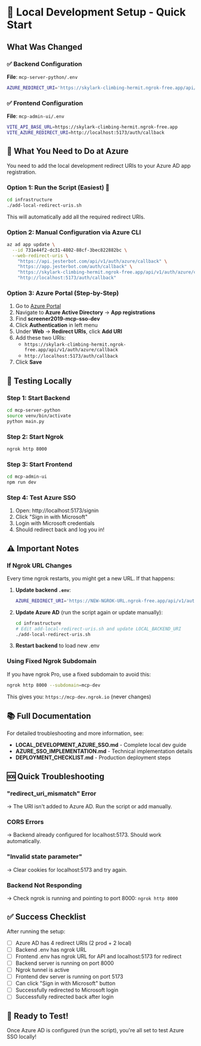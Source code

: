 # 🚀 Local Development Setup - Quick Start

## What Was Changed

### ✅ Backend Configuration
**File**: `mcp-server-python/.env`
```bash
AZURE_REDIRECT_URI='https://skylark-climbing-hermit.ngrok-free.app/api/v1/auth/azure/callback'
```

### ✅ Frontend Configuration
**File**: `mcp-admin-ui/.env`
```bash
VITE_API_BASE_URL=https://skylark-climbing-hermit.ngrok-free.app
VITE_AZURE_REDIRECT_URI=http://localhost:5173/auth/callback
```

## 🎯 What You Need to Do at Azure

You need to add the local development redirect URIs to your Azure AD app registration.

### Option 1: Run the Script (Easiest) 🔧

```bash
cd infrastructure
./add-local-redirect-uris.sh
```

This will automatically add all the required redirect URIs.

### Option 2: Manual Configuration via Azure CLI

```bash
az ad app update \
  --id 731e44f2-dc31-4802-88cf-3bec822882bc \
  --web-redirect-uris \
    "https://api.jesterbot.com/api/v1/auth/azure/callback" \
    "https://app.jesterbot.com/auth/callback" \
    "https://skylark-climbing-hermit.ngrok-free.app/api/v1/auth/azure/callback" \
    "http://localhost:5173/auth/callback"
```

### Option 3: Azure Portal (Step-by-Step)

1. Go to [Azure Portal](https://portal.azure.com)
2. Navigate to **Azure Active Directory** → **App registrations**
3. Find **screener2019-mcp-sso-dev**
4. Click **Authentication** in left menu
5. Under **Web** → **Redirect URIs**, click **Add URI**
6. Add these two URIs:
   - `https://skylark-climbing-hermit.ngrok-free.app/api/v1/auth/azure/callback`
   - `http://localhost:5173/auth/callback`
7. Click **Save**

## 🧪 Testing Locally

### Step 1: Start Backend
```bash
cd mcp-server-python
source venv/bin/activate
python main.py
```

### Step 2: Start Ngrok
```bash
ngrok http 8000
```

### Step 3: Start Frontend
```bash
cd mcp-admin-ui
npm run dev
```

### Step 4: Test Azure SSO
1. Open: http://localhost:5173/signin
2. Click "Sign in with Microsoft"
3. Login with Microsoft credentials
4. Should redirect back and log you in!

## ⚠️ Important Notes

### If Ngrok URL Changes
Every time ngrok restarts, you might get a new URL. If that happens:

1. **Update backend `.env`**:
   ```bash
   AZURE_REDIRECT_URI='https://NEW-NGROK-URL.ngrok-free.app/api/v1/auth/azure/callback'
   ```

2. **Update Azure AD** (run the script again or update manually):
   ```bash
   cd infrastructure
   # Edit add-local-redirect-uris.sh and update LOCAL_BACKEND_URI
   ./add-local-redirect-uris.sh
   ```

3. **Restart backend** to load new .env

### Using Fixed Ngrok Subdomain
If you have ngrok Pro, use a fixed subdomain to avoid this:
```bash
ngrok http 8000 --subdomain=mcp-dev
```
This gives you: `https://mcp-dev.ngrok.io` (never changes)

## 📚 Full Documentation

For detailed troubleshooting and more information, see:
- **LOCAL_DEVELOPMENT_AZURE_SSO.md** - Complete local dev guide
- **AZURE_SSO_IMPLEMENTATION.md** - Technical implementation details
- **DEPLOYMENT_CHECKLIST.md** - Production deployment steps

## 🆘 Quick Troubleshooting

### "redirect_uri_mismatch" Error
→ The URI isn't added to Azure AD. Run the script or add manually.

### CORS Errors
→ Backend already configured for localhost:5173. Should work automatically.

### "Invalid state parameter"
→ Clear cookies for localhost:5173 and try again.

### Backend Not Responding
→ Check ngrok is running and pointing to port 8000: `ngrok http 8000`

## ✅ Success Checklist

After running the setup:

- [ ] Azure AD has 4 redirect URIs (2 prod + 2 local)
- [ ] Backend .env has ngrok URL
- [ ] Frontend .env has ngrok URL for API and localhost:5173 for redirect
- [ ] Backend server is running on port 8000
- [ ] Ngrok tunnel is active
- [ ] Frontend dev server is running on port 5173
- [ ] Can click "Sign in with Microsoft" button
- [ ] Successfully redirected to Microsoft login
- [ ] Successfully redirected back after login

## 🎉 Ready to Test!

Once Azure AD is configured (run the script), you're all set to test Azure SSO locally!
